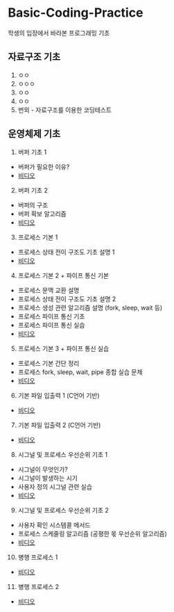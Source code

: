 # Basic-Coding-Practice
학생의 입장에서 바라본 프로그래밍 기초

자료구조 기초
-------------
1. ㅇㅇ
2. ㅇㅇㅇ
3. ㅇㅇ
4. ㅇㅇ
5. 번외 - 자료구조를 이용한 코딩테스트

운영체제 기초
-------------
1. 버퍼 기초 1 
  - 버퍼가 필요한 이유?
  - [비디오](https://www.youtube.com/watch?v=6sFjFCtjXRo)
2. 버퍼 기초 2
  - 버퍼의 구조
  - 버퍼 확보 알고리즘
  - [비디오](https://www.youtube.com/watch?v=sCzLm4FhQis)
3. 프로세스 기본 1
  - 프로세스 상태 전이 구조도 기초 설명 1
  - [비디오]()
4. 프로세스 기본 2 + 파이프 통신 기본
  - 프로세스 문맥 교환 설명
  - 프로세스 상태 전이 구조도 기초 설명 2
  - 프로세스 생성 관련 알고리즘 설명 (fork, sleep, wait 등)
  - 프로세스 파이프 통신 기초
  - 프로세스 파이프 통신 실습
  - [비디오]()
5. 프로세스 기본 3 + 파이프 통신 실습
  - 프로세스 기본 간단 정리
  - 프로세스 fork, sleep, wait, pipe 종합 실습 문제
  - [비디오]()
6. 기본 파일 입출력 1 (C언어 기반)
  - [비디오]()
7. 기본 파일 입출력 2 (C언어 기반)
  - [비디오]()
8. 시그널 및 프로세스 우선순위 기초 1
  - 시그널이 무엇인가?
  - 시그널이 발생하는 시기
  - 사용자 정의 시그널 관련 실습
  - [비디오]()
9. 시그널 및 프로세스 우선순위 기초 2
  - 사용자 확인 시스템콜 메서드
  - 프로세스 스케줄링 알고리즘 (공평한 몫 우선순위 알고리즘)
  - [비디오]()
10. 병행 프로세스 1
  - [비디오]()
11. 병행 프로세스 2
  - [비디오]()
